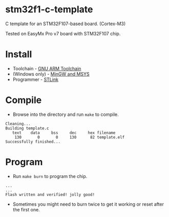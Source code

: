 # stm32f1-c-template

C template for an STM32F107-based board. (Cortex-M3)

Tested on EasyMx Pro v7 board with STM32F107 chip.

# Install
* Toolchain - [GNU ARM Toolchain](https://developer.arm.com/open-source/gnu-toolchain/gnu-rm/downloads)
* (Windows only) - [MinGW and MSYS ](http://www.mingw.org/)
* Programmer - [STLink](https://github.com/texane/stlink)

# Compile
* Browse into the directory and run `make` to compile.
```
Cleaning...
Building template.c
   text	   data	    bss	    dec	    hex	filename
    130	      0	      0	    130	     82	template.elf
Successfully finished...
```

# Program
* Run `make burn` to program the chip.
```
...
...
Flash written and verified! jolly good!
```
* Sometimes you might need to burn twice to get it working or reset after the first one.
